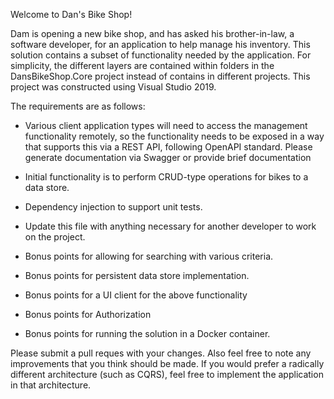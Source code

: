 Welcome to Dan's Bike Shop!

Dam is opening a new bike shop, and has asked his brother-in-law, a software developer, for an application to help manage his inventory.
This solution contains a subset of functionality needed by the application.  For simplicity, the different layers are contained within folders
in the DansBikeShop.Core project instead of contains in different projects.  This project was constructed using Visual Studio 2019.
 
 The requirements are as follows:

- Various client application types will need to access the management functionality remotely, so the functionality needs
  to be exposed in a way that supports this via a REST API, following OpenAPI standard.  Please generate documentation via Swagger or 
  provide brief documentation  

- Initial functionality is to perform CRUD-type operations for bikes to a data store.  

- Dependency injection to support unit tests.

- Update this file with anything necessary for another developer to work on the project.

- Bonus points for allowing for searching with various criteria.

- Bonus points for persistent data store implementation.

- Bonus points for a UI client for the above functionality

- Bonus points for Authorization

- Bonus points for running the solution in a Docker container.

Please submit a pull reques with your changes.  Also feel free to note any improvements that you think should be made. 
If you would prefer a radically different architecture (such as CQRS), feel free to implement the application in that architecture.